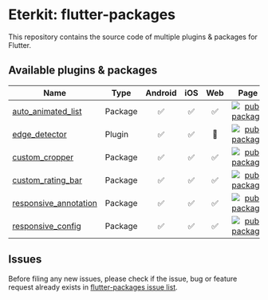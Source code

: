 # Eterkit: flutter-packages

This repository contains the source code of multiple plugins & packages for Flutter.

## Available plugins & packages

| Name | Type | Android | iOS | Web |    Page    |  
|--------|-------------|:-------:|:---:|:---:|:---------:|
| [auto_animated_list](./auto_animated_list) | Package | :white_check_mark: | :white_check_mark: | :white_check_mark: |  [![pub package](https://img.shields.io/pub/v/auto_animated_list.svg)](https://pub.dartlang.org/packages/auto_animated_list) |
| [edge_detector](./edge_detector) | Plugin | :white_check_mark: | :white_check_mark: | :black_square_button: |  [![pub package](https://img.shields.io/pub/v/edge_detector.svg)](https://pub.dartlang.org/packages/edge_detector) |
| [custom_cropper](./custom_cropper) | Package | :white_check_mark: | :white_check_mark: | :white_check_mark: |  [![pub package](https://img.shields.io/pub/v/custom_cropper.svg)](https://pub.dartlang.org/packages/custom_cropper) |
| [custom_rating_bar](./custom_rating_bar) | Package | :white_check_mark: | :white_check_mark: | :white_check_mark: |  [![pub package](https://img.shields.io/pub/v/custom_rating_bar.svg)](https://pub.dartlang.org/packages/custom_rating_bar) |
| [responsive_annotation](./responsive_annotation) | Package | :white_check_mark: | :white_check_mark: | :white_check_mark: |  [![pub package](https://img.shields.io/pub/v/responsive_annotation.svg)](https://pub.dartlang.org/packages/responsive_annotation) |
| [responsive_config](./responsive_config) | Package | :white_check_mark: | :white_check_mark: | :white_check_mark: |  [![pub package](https://img.shields.io/pub/v/responsive_config.svg)](https://pub.dartlang.org/packages/responsive_config) |


## Issues

Before filing any new issues, please check if the issue, bug or feature request already exists in [flutter-packages issue list](https://github.com/eterkit/flutter-packages/issues).
